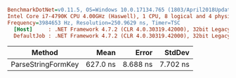 ``` ini

BenchmarkDotNet=v0.11.5, OS=Windows 10.0.17134.765 (1803/April2018Update/Redstone4)
Intel Core i7-4790K CPU 4.00GHz (Haswell), 1 CPU, 8 logical and 4 physical cores
Frequency=3984653 Hz, Resolution=250.9629 ns, Timer=TSC
  [Host]     : .NET Framework 4.7.2 (CLR 4.0.30319.42000), 32bit LegacyJIT-v4.7.3416.0
  DefaultJob : .NET Framework 4.7.2 (CLR 4.0.30319.42000), 32bit LegacyJIT-v4.7.3416.0


```
|             Method |     Mean |    Error |   StdDev |
|------------------- |---------:|---------:|---------:|
| ParseStringFormKey | 627.0 ns | 8.688 ns | 7.702 ns |

